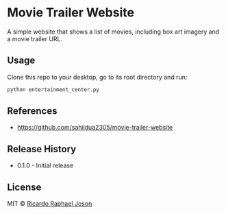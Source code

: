 # Movie Trailer Website

A simple website that shows a list of movies, including box art imagery and a movie trailer URL. 

## Usage
Clone this repo to your desktop, go to its root directory and run:
```bash
python entertainment_center.py
```

## References
* https://github.com/sahildua2305/movie-trailer-website

## Release History
* 0.1.0 - Initial release

## License

MIT © [Ricardo Raphael Joson](http://rrjoson.com)